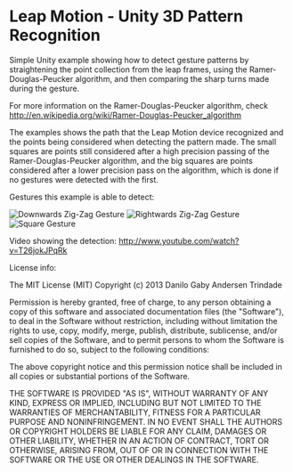 Leap Motion - Unity 3D Pattern Recognition
=============

Simple Unity example showing how to detect gesture patterns by straightening the point collection 
from the leap frames, using the Ramer-Douglas-Peucker algorithm, and then comparing the sharp 
turns made during the gesture.

For more information on the Ramer-Douglas-Peucker algorithm, check 
http://en.wikipedia.org/wiki/Ramer-Douglas-Peucker_algorithm

The examples shows the path that the Leap Motion device recognized and the points being considered
when detecting the pattern made. The small squares are points still considered after a high precision
passing of the Ramer-Douglas-Peucker algorithm, and the big squares are points considered after a
lower precision pass on the algorithm, which is done if no gestures were detected with the first.

Gestures this example is able to detect:

![Downwards Zig-Zag Gesture](https://raw.github.com/DaniloT/leap_patterns/master/Screenshots/gesture_downzig.jpg "Downwards Zig-Zag")  ![Rightwards Zig-Zag Gesture](https://raw.github.com/DaniloT/leap_patterns/master/Screenshots/gesture_rightzig.jpg "Rightwards Zig-Zag")   ![Square Gesture](https://raw.github.com/DaniloT/leap_patterns/master/Screenshots/gesture_square.jpg "Square")

Video showing the detection:
http://www.youtube.com/watch?v=T26jokJPqRk



License info:

The MIT License (MIT)
Copyright (c) 2013 Danilo Gaby Andersen Trindade

Permission is hereby granted, free of charge, to any person obtaining a copy of this software and associated documentation files (the "Software"), to deal in the Software without restriction, including without limitation the rights to use, copy, modify, merge, publish, distribute, sublicense, and/or sell copies of the Software, and to permit persons to whom the Software is furnished to do so, subject to the following conditions:

The above copyright notice and this permission notice shall be included in all copies or substantial portions of the Software.

THE SOFTWARE IS PROVIDED "AS IS", WITHOUT WARRANTY OF ANY KIND, EXPRESS OR IMPLIED, INCLUDING BUT NOT LIMITED TO THE WARRANTIES OF MERCHANTABILITY, FITNESS FOR A PARTICULAR PURPOSE AND NONINFRINGEMENT. IN NO EVENT SHALL THE AUTHORS OR COPYRIGHT HOLDERS BE LIABLE FOR ANY CLAIM, DAMAGES OR OTHER LIABILITY, WHETHER IN AN ACTION OF CONTRACT, TORT OR OTHERWISE, ARISING FROM, OUT OF OR IN CONNECTION WITH THE SOFTWARE OR THE USE OR OTHER DEALINGS IN THE SOFTWARE.
